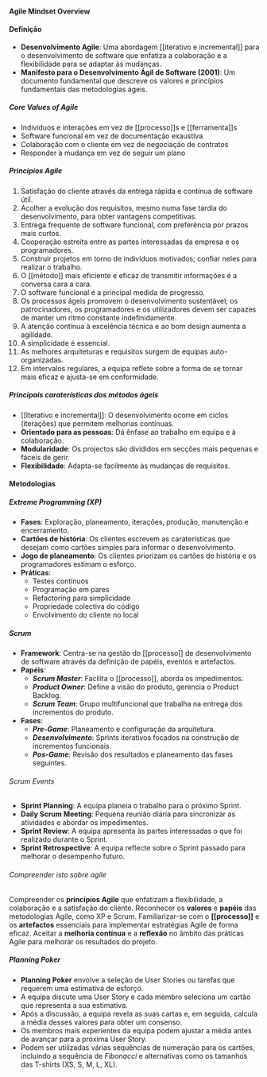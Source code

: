 #### Agile Mindset Overview
#### Definição
- **Desenvolvimento Agile**: Uma abordagem [[iterativo e incremental]] para o desenvolvimento de software que enfatiza a colaboração e a flexibilidade para se adaptar às mudanças.
- **Manifesto para o Desenvolvimento Ágil de Software (2001)**: Um documento fundamental que descreve os valores e princípios fundamentais das metodologias ágeis.
##### Core Values of Agile
- Indivíduos e interações em vez de [[processo]]s e [[ferramenta]]s
- Software funcional em vez de documentação exaustiva
- Colaboração com o cliente em vez de negociação de contratos
- Responder à mudança em vez de seguir um plano
##### Princípios Agile
1. Satisfação do cliente através da entrega rápida e contínua de software útil.
2. Acolher a evolução dos requisitos, mesmo numa fase tardia do desenvolvimento, para obter vantagens competitivas.
3. Entrega frequente de software funcional, com preferência por prazos mais curtos.
4. Cooperação estreita entre as partes interessadas da empresa e os programadores.
5. Construir projetos em torno de indivíduos motivados; confiar neles para realizar o trabalho.
6. O [[método]] mais eficiente e eficaz de transmitir informações é a conversa cara a cara.
7. O software funcional é a principal medida de progresso.
8. Os processos ágeis promovem o desenvolvimento sustentável; os patrocinadores, os programadores e os utilizadores devem ser capazes de manter um ritmo constante indefinidamente.
9. A atenção contínua à excelência técnica e ao bom design aumenta a agilidade.
10. A simplicidade é essencial.
11. As melhores arquiteturas e requisitos surgem de equipas auto-organizadas.
12. Em intervalos regulares, a equipa reflete sobre a forma de se tornar mais eficaz e ajusta-se em conformidade.

##### Principais caraterísticas dos métodos ágeis
- [[Iterativo e incremental]]: O desenvolvimento ocorre em ciclos (iterações) que permitem melhorias contínuas.
- **Orientado para as pessoas**: Dá ênfase ao trabalho em equipa e à colaboração.
- **Modularidade**: Os projectos são divididos em secções mais pequenas e fáceis de gerir.
- **Flexibilidade**: Adapta-se facilmente às mudanças de requisitos.

#### Metodologias
##### Extreme Programming (XP)
- **Fases**: Exploração, planeamento, iterações, produção, manutenção e encerramento.
- **Cartões de história**: Os clientes escrevem as caraterísticas que desejam como cartões simples para informar o desenvolvimento.
- **Jogo de planeamento**: Os clientes priorizam os cartões de história e os programadores estimam o esforço.
- **Práticas**:
	- Testes contínuos
	- Programação em pares
	- Refactoring para simplicidade
	- Propriedade colectiva do código
	* Envolvimento do cliente no local

##### Scrum
- **Framework**: Centra-se na gestão do [[processo]] de desenvolvimento de software através da definição de papéis, eventos e artefactos.
- **Papéis**:
	- ***Scrum Master***: Facilita o [[processo]], aborda os impedimentos.
	- ***Product Owner***: Define a visão do produto, gerencia o Product Backlog.
	- ***Scrum Team***: Grupo multifuncional que trabalha na entrega dos incrementos do produto.
- **Fases**:
	- ***Pre-Game***: Planeamento e configuração da arquitetura.
	- ***Desenvolvimento***: Sprints iterativos focados na construção de incrementos funcionais.
	- ***Pos-Game***: Revisão dos resultados e planeamento das fases seguintes.

###### Scrum Events
- **Sprint Planning**: A equipa planeia o trabalho para o próximo Sprint.
- **Daily Scrum Meeting**: Pequena reunião diária para sincronizar as atividades e abordar os impedimentos.
- **Sprint Review**:  A equipa apresenta às partes interessadas o que foi realizado durante o Sprint.
- **Sprint Retrospective**: A equipa reflecte sobre o Sprint passado para melhorar o desempenho futuro.

###### Compreender isto sobre agile
Compreender os **princípios Agile** que enfatizam a flexibilidade, a colaboração e a satisfação do cliente.
Reconhecer os **valores** e **papéis** das metodologias Agile, como XP e Scrum.
Familiarizar-se com o **[[processo]]** e os **artefactos** essenciais para implementar estratégias Agile de forma eficaz.
Aceitar a **melhoria contínua** e a **reflexão** no âmbito das práticas Agile para melhorar os resultados do projeto.

##### Planning Poker
- **Planning Poker** envolve a seleção de User Stories ou tarefas que requerem uma estimativa de esforço.
- A equipa discute uma User Story e cada membro seleciona um cartão que representa a sua estimativa.
- Após a discussão, a equipa revela as suas cartas e, em seguida, calcula a média desses valores para obter um consenso.
- Os membros mais experientes da equipa podem ajustar a média antes de avançar para a próxima User Story.
- Podem ser utilizadas várias sequências de numeração para os cartões, incluindo a sequência de *Fibonacci* e alternativas como os tamanhos das T-shirts (XS, S, M, L, XL).
